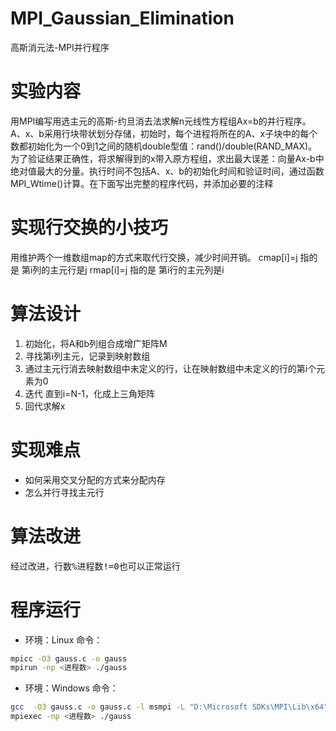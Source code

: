 # MPI_Gaussian_Elimination
高斯消元法-MPI并行程序
# 实验内容
用MPI编写用选主元的高斯-约旦消去法求解n元线性方程组Ax=b的并行程序。A、x、b采用行块带状划分存储，初始时，每个进程将所在的A、x子块中的每个数都初始化为一个0到1之间的随机double型值：rand()/double(RAND_MAX)。为了验证结果正确性，将求解得到的x带入原方程组，求出最大误差：向量Ax-b中绝对值最大的分量。执行时间不包括A、x、b的初始化时间和验证时间，通过函数MPI_Wtime()计算。在下面写出完整的程序代码，并添加必要的注释
# 实现行交换的小技巧
用维护两个一维数组map的方式来取代行交换，减少时间开销。
cmap[i]=j 指的是 第i列的主元行是j 
rmap[i]=j 指的是 第i行的主元列是i
# 算法设计
1. 初始化，将A和b列组合成增广矩阵M
2. 寻找第i列主元，记录到映射数组
3. 通过主元行消去映射数组中未定义的行，让在映射数组中未定义的行的第i个元素为0
4. 迭代 直到i=N-1，化成上三角矩阵
5. 回代求解x
# 实现难点
- 如何采用交叉分配的方式来分配内存
- 怎么并行寻找主元行
# 算法改进
经过改进，<kbd>行数%进程数!=0</kbd>也可以正常运行
# 程序运行
- 环境：Linux
命令：
```bash
mpicc -O3 gauss.c -o gauss
mpirun -np <进程数> ./gauss
```
- 环境：Windows
命令：
```bash
gcc  -O3 gauss.c -o gauss.c -l msmpi -L "D:\Microsoft SDKs\MPI\Lib\x64" -I "D:\Microsoft SDKs\MPI\Include"
mpiexec -np <进程数> ./gauss
```
